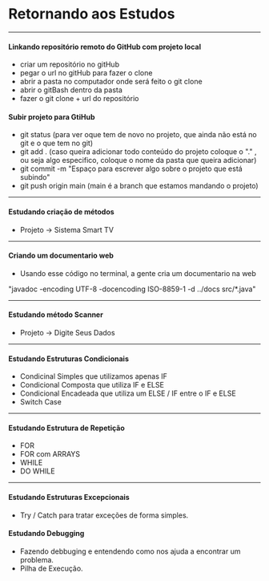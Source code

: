 # Retornando aos Estudos

- - -

#### Linkando repositório remoto do GitHub com projeto local
- criar um repositório no gitHub
- pegar o url no gitHub para fazer o clone
- abrir a pasta no computador onde será feito o git clone
- abrir o gitBash dentro da pasta
- fazer o git clone + url do repositório

#### Subir projeto para GtiHub
- git status (para ver oque tem de novo no projeto, que ainda não está no git e o que tem no git)
- git add . (caso queira adicionar todo conteúdo do projeto coloque o "." , ou seja algo especifico, coloque o nome da pasta que queira adicionar)
- git commit -m "Espaço para escrever algo sobre o projeto que está subindo"
- git push origin main (main é a branch que estamos mandando o projeto)

- - -

#### Estudando criação de métodos
- Projeto -> Sistema Smart TV

- - -

#### Criando um documentario web
- Usando esse código no terminal, a gente cria um documentario na web

"javadoc -encoding UTF-8 -docencoding ISO-8859-1 -d ../docs src/*.java"

- - -

#### Estudando método Scanner
- Projeto -> Digite Seus Dados

- - - 

#### Estudando Estruturas Condicionais
- Condicinal Simples que utilizamos apenas IF
- Condicional Composta que utiliza IF e ELSE
- Condicional Encadeada que utiliza um ELSE / IF entre o IF e ELSE
- Switch Case 

- - -

#### Estudando Estrutura de Repetição
- FOR
- FOR com ARRAYS
- WHILE
- DO WHILE
- - -

#### Estudando Estruturas Excepcionais
- Try / Catch para tratar exceções de forma simples.

#### Estudando Debugging
- Fazendo debbuging e entendendo como nos ajuda a encontrar um problema.
- Pilha de Execução.